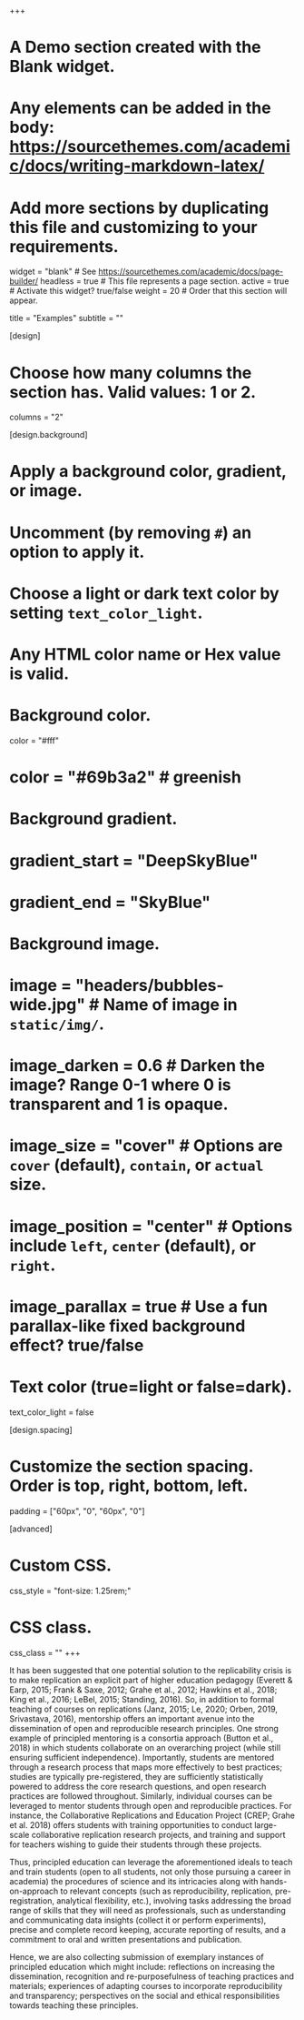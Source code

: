 +++
# A Demo section created with the Blank widget.
# Any elements can be added in the body: https://sourcethemes.com/academic/docs/writing-markdown-latex/
# Add more sections by duplicating this file and customizing to your requirements.

widget = "blank"  # See https://sourcethemes.com/academic/docs/page-builder/
headless = true  # This file represents a page section.
active = true  # Activate this widget? true/false
weight = 20  # Order that this section will appear.

title = "Examples"
subtitle = ""

[design]
  # Choose how many columns the section has. Valid values: 1 or 2.
  columns = "2"

[design.background]
  # Apply a background color, gradient, or image.
  #   Uncomment (by removing `#`) an option to apply it.
  #   Choose a light or dark text color by setting `text_color_light`.
  #   Any HTML color name or Hex value is valid.

  # Background color.
  color = "#fff"
  # color = "#69b3a2" # greenish
  
  # Background gradient.
  # gradient_start = "DeepSkyBlue"
  # gradient_end = "SkyBlue"
  
  # Background image.
  # image = "headers/bubbles-wide.jpg"  # Name of image in `static/img/`.
  # image_darken = 0.6  # Darken the image? Range 0-1 where 0 is transparent and 1 is opaque.
  # image_size = "cover"  #  Options are `cover` (default), `contain`, or `actual` size.
  # image_position = "center"  # Options include `left`, `center` (default), or `right`.
  # image_parallax = true  # Use a fun parallax-like fixed background effect? true/false

  # Text color (true=light or false=dark).
  text_color_light = false

[design.spacing]
  # Customize the section spacing. Order is top, right, bottom, left.
  padding = ["60px", "0", "60px", "0"]

[advanced]
 # Custom CSS. 
 css_style = "font-size: 1.25rem;"
 
 # CSS class.
 css_class = ""
+++

It has been suggested that one potential solution to the replicability crisis is to make replication an explicit part of higher education pedagogy (Everett & Earp, 2015; Frank & Saxe, 2012; Grahe et al., 2012; Hawkins et al., 2018; King et al., 2016; LeBel, 2015; Standing, 2016). So, in addition to formal teaching of courses on replications (Janz, 2015; Le, 2020; Orben, 2019, Srivastava, 2016), mentorship offers an important avenue into the dissemination of open and reproducible research principles. One strong example of principled mentoring is a consortia approach (Button et al., 2018) in which students collaborate on an overarching project (while still ensuring sufficient independence). Importantly, students are mentored through a research process that maps more effectively to best practices; studies are typically pre-registered, they are sufficiently statistically powered to address the core research questions, and open research practices are followed throughout. Similarly, individual courses can be leveraged to mentor students through open and reproducible practices. For instance, the Collaborative Replications and Education Project (CREP; Grahe et al. 2018) offers students with training opportunities to conduct large-scale collaborative replication research projects, and training and support for teachers wishing to guide their students through these projects. 

Thus, principled education can leverage the aforementioned ideals to teach and train students (open to all students, not only those pursuing a career in academia) the procedures of science and its intricacies along with hands-on-approach to relevant concepts (such as reproducibility, replication, pre-registration, analytical flexibility, etc.), involving tasks addressing the broad range of skills that they will need as professionals, such as understanding and communicating data insights (collect it or perform experiments), precise and complete record keeping, accurate reporting of results, and a commitment to oral and written presentations and publication.

Hence, we are also collecting submission of exemplary instances of principled education which might include: reflections on increasing the dissemination, recognition and re-purposefulness of teaching practices and materials; experiences of adapting courses to incorporate reproducibility and transparency; perspectives on the social and ethical responsibilities towards teaching these principles. 
